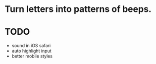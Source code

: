 Turn letters into patterns of beeps.
====================================


TODO
====
- sound in iOS safari
- auto highlight input
- better mobile styles
